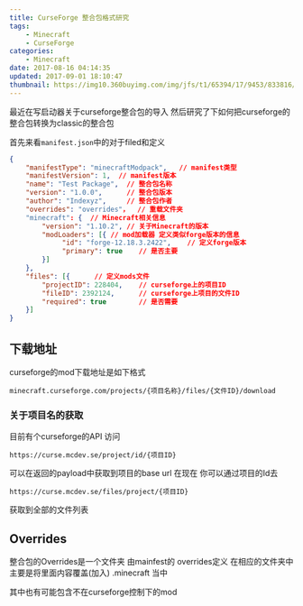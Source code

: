 ```yaml
---
title: CurseForge 整合包格式研究
tags: 
    - Minecraft
    - CurseForge
categories:
    - Minecraft
date: 2017-08-16 04:14:35
updated: 2017-09-01 18:10:47
thumbnail: https://img10.360buyimg.com/img/jfs/t1/65394/17/9453/833816/5d73b66cEb3cae2c6/caf2a37bc24fd218.png
---
```

最近在写启动器关于curseforge整合包的导入 然后研究了下如何把curseforge的整合包转换为classic的整合包

<!--more-->

首先来看`manifest.json`中的对于filed和定义
```json
{
    "manifestType": "minecraftModpack",   // manifest类型
    "manifestVersion": 1,  // manifest版本
    "name": "Test Package",  // 整合包名称
    "version": "1.0.0",      // 整合包版本
    "author": "Indexyz",     // 整合包作者
    "overrides": "overrides"，  // 重载文件夹
    "minecraft": {  // Minecraft相关信息
        "version": "1.10.2", // 关于Minecraft的版本
        "modLoaders": [{ // mod加载器 定义类似forge版本的信息
             "id": "forge-12.18.3.2422",    // 定义forge版本
             "primary": true    // 是否主要
        }]
    },
    "files": [{      // 定义mods文件
        "projectID": 228404,    // curseforge上的项目ID
        "fileID": 2392124,      // curseforge上项目的文件ID
        "required": true        // 是否需要
    }]
}
```

## 下载地址
curseforge的mod下载地址是如下格式
```
minecraft.curseforge.com/projects/{项目名称}/files/{文件ID}/download
```

### 关于项目名的获取
目前有个curseforge的API
访问
```
https://curse.mcdev.se/project/id/{项目ID}
```
可以在返回的payload中获取到项目的base url
在现在 你可以通过项目的Id去 
```
https://curse.mcdev.se/files/project/{项目ID}
```
获取到全部的文件列表
## Overrides
整合包的Overrides是一个文件夹 由mainfest的 overrides定义 在相应的文件夹中 主要是将里面内容覆盖(加入) .minecraft 当中

其中也有可能包含不在curseforge控制下的mod
